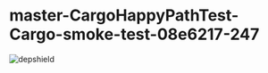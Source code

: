 # master-CargoHappyPathTest-Cargo-smoke-test-08e6217-247

![depshield](https://depshield.sonatype.org/badges/depshield-prod/master-CargoHappyPathTest-Cargo-smoke-test-08e6217-247/depshield.svg)